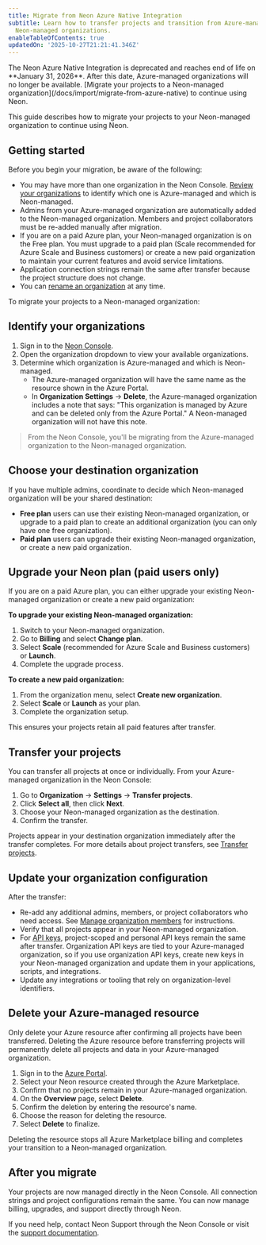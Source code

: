 ```yaml
---
title: Migrate from Neon Azure Native Integration
subtitle: Learn how to transfer projects and transition from Azure-managed to
  Neon-managed organizations.
enableTableOfContents: true
updatedOn: '2025-10-27T21:21:41.346Z'
---
```


<Admonition type="important" title="deprecated">
The Neon Azure Native Integration is deprecated and reaches end of life on **January 31, 2026**. After this date, Azure-managed organizations will no longer be available. [Migrate your projects to a Neon-managed organization](/docs/import/migrate-from-azure-native) to continue using Neon.
</Admonition>

This guide describes how to migrate your projects to your Neon-managed organization to continue using Neon.

## Getting started

Before you begin your migration, be aware of the following:

- You may have more than one organization in the Neon Console. [Review your organizations](#identify-your-organizations) to identify which one is Azure-managed and which is Neon-managed.
- Admins from your Azure-managed organization are automatically added to the Neon-managed organization. Members and project collaborators must be re-added manually after migration.
- If you are on a paid Azure plan, your Neon-managed organization is on the Free plan. You must upgrade to a paid plan (Scale recommended for Azure Scale and Business customers) or create a new paid organization to maintain your current features and avoid service limitations.
- Application connection strings remain the same after transfer because the project structure does not change.
- You can [rename an organization](/docs/manage/orgs-manage#rename-an-organization) at any time.

To migrate your projects to a Neon-managed organization:

<Steps>

## Identify your organizations

1. Sign in to the [Neon Console](https://console.neon.tech).
2. Open the organization dropdown to view your available organizations.
3. Determine which organization is Azure-managed and which is Neon-managed.
   - The Azure-managed organization will have the same name as the resource shown in the Azure Portal.
   - In **Organization Settings** → **Delete**, the Azure-managed organization includes a note that says: "This organization is managed by Azure and can be deleted only from the Azure Portal." A Neon-managed organization will not have this note.

> From the Neon Console, you'll be migrating from the Azure-managed organization to the Neon-managed organization.

## Choose your destination organization

If you have multiple admins, coordinate to decide which Neon-managed organization will be your shared destination:

- **Free plan** users can use their existing Neon-managed organization, or upgrade to a paid plan to create an additional organization (you can only have one free organization).
- **Paid plan** users can upgrade their existing Neon-managed organization, or create a new paid organization.

## Upgrade your Neon plan (paid users only)

If you are on a paid Azure plan, you can either upgrade your existing Neon-managed organization or create a new paid organization:

**To upgrade your existing Neon-managed organization:**

1. Switch to your Neon-managed organization.
2. Go to **Billing** and select **Change plan**.
3. Select **Scale** (recommended for Azure Scale and Business customers) or **Launch**.
4. Complete the upgrade process.

**To create a new paid organization:**

1. From the organization menu, select **Create new organization**.
2. Select **Scale** or **Launch** as your plan.
3. Complete the organization setup.

This ensures your projects retain all paid features after transfer.

## Transfer your projects

You can transfer all projects at once or individually. From your Azure-managed organization in the Neon Console:

1. Go to **Organization** → **Settings** → **Transfer projects**.
2. Click **Select all**, then click **Next**.
3. Choose your Neon-managed organization as the destination.
4. Confirm the transfer.

Projects appear in your destination organization immediately after the transfer completes. For more details about project transfers, see [Transfer projects](/docs/manage/orgs-project-transfer).

## Update your organization configuration

After the transfer:

- Re-add any additional admins, members, or project collaborators who need access. See [Manage organization members](/docs/manage/orgs-manage#add-a-user-to-an-organization) for instructions.
- Verify that all projects appear in your Neon-managed organization.
- For [API keys](/docs/manage/api-keys), project-scoped and personal API keys remain the same after transfer. Organization API keys are tied to your Azure-managed organization, so if you use organization API keys, create new keys in your Neon-managed organization and update them in your applications, scripts, and integrations.
- Update any integrations or tooling that rely on organization-level identifiers.

## Delete your Azure-managed resource

<Admonition type="important">
Only delete your Azure resource after confirming all projects have been transferred. Deleting the Azure resource before transferring projects will permanently delete all projects and data in your Azure-managed organization.
</Admonition>

1. Sign in to the [Azure Portal](https://portal.azure.com).
2. Select your Neon resource created through the Azure Marketplace.
3. Confirm that no projects remain in your Azure-managed organization.
4. On the **Overview** page, select **Delete**.
5. Confirm the deletion by entering the resource's name.
6. Choose the reason for deleting the resource.
7. Select **Delete** to finalize.

Deleting the resource stops all Azure Marketplace billing and completes your transition to a Neon-managed organization.

</Steps>

## After you migrate

Your projects are now managed directly in the Neon Console. All connection strings and project configurations remain the same. You can now manage billing, upgrades, and support directly through Neon.

If you need help, contact Neon Support through the Neon Console or visit the [support documentation](/docs/introduction/support).
